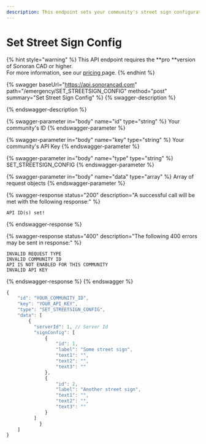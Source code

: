 ```yaml
---
description: This endpoint sets your community's street sign configuration.
---
```


# Set Street Sign Config

{% hint style="warning" %}
This API endpoint requires the **pro **version of Sonoran CAD or higher.\
For more information, see our [pricing ](../../../../pricing/faq/)page.
{% endhint %}

{% swagger baseUrl="https://api.sonorancad.com" path="/emergency/SET_STREETSIGN_CONFIG" method="post" summary="Set Street Sign Config" %}
{% swagger-description %}

{% endswagger-description %}

{% swagger-parameter in="body" name="id" type="string" %}
Your community's ID
{% endswagger-parameter %}

{% swagger-parameter in="body" name="key" type="string" %}
Your community's API Key
{% endswagger-parameter %}

{% swagger-parameter in="body" name="type" type="string" %}
SET_STREETSIGN_CONFIG
{% endswagger-parameter %}

{% swagger-parameter in="body" name="data" type="array" %}
Array of request objects
{% endswagger-parameter %}

{% swagger-response status="200" description="A successful call will be met with the following response:" %}
```
API ID(s) set!
```
{% endswagger-response %}

{% swagger-response status="400" description="The following 400 errors may be sent in response:" %}
```http
INVALID REQUEST TYPE
INVALID COMMUNITY ID
API IS NOT ENABLED FOR THIS COMMUNITY
INVALID API KEY
```
{% endswagger-response %}
{% endswagger %}

```javascript
{
    "id": "YOUR_COMMUNITY_ID",
    "key": "YOUR_API_KEY",
    "type": "SET_STREETSIGN_CONFIG",
    "data": [
        {
          "serverId": 1, // Server Id
          "signConfig": [
              {
                  "id": 1,
                  "label": "Some street sign",
                  "text1": "",
                  "text2": "",
                  "text3": ""
              },
              {
                  "id": 2,
                  "label": "Another street sign",
                  "text1": "",
                  "text2": "",
                  "text3": ""
              }
          ]
		    }
    ]
}
```

